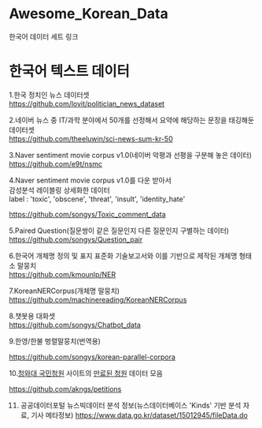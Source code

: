 # Awesome_Korean_Data
한국어 데이터 세트 링크




# 한국어 텍스트 데이터       


1.한국 정치인 뉴스 데이터셋                         
https://github.com/lovit/politician_news_dataset

2.네이버 뉴스 중 IT/과학 분야에서 50개를 선정해서 요약에 해당하는 문장을 태깅해둔 데이터셋                          
https://github.com/theeluwin/sci-news-sum-kr-50


3.Naver sentiment movie corpus v1.0(네이버 악평과 선평을 구분해 놓은 데이터)                     
https://github.com/e9t/nsmc


4.Naver sentiment movie corpus v1.0를 다운 받아서       
감성분석 레이블링 상세화한 데이터                  
label : 'toxic', 'obscene', 'threat', 'insult', 'identity_hate'                   

https://github.com/songys/Toxic_comment_data


5.Paired Question(질문쌍이 같은 질문인지 다른 질문인지 구별하는 데이터)                                      
https://github.com/songys/Question_pair


6.한국어 개체명 정의 및 표지 표준화 기술보고서와 이를 기반으로 제작된 개체명 형태소 말뭉치                              
https://github.com/kmounlp/NER


7.KoreanNERCorpus(개체명 말뭉치)             
https://github.com/machinereading/KoreanNERCorpus


8.챗봇용 대화셋                          
https://github.com/songys/Chatbot_data


9.한영/한불 벙렬말뭉치(번역용)                        

https://github.com/songys/korean-parallel-corpora

10.[청와대 국민청원](https://www1.president.go.kr/petitions) 사이트의 [만료된 청원](https://www1.president.go.kr/petitions?only=finished) 데이터 모음

https://github.com/akngs/petitions

11. 공공데이터포털 뉴스빅데이터 분석 정보(뉴스데이터베이스 'Kinds' 기반 분석 자료, 기사 메타정보)
https://www.data.go.kr/dataset/15012945/fileData.do
